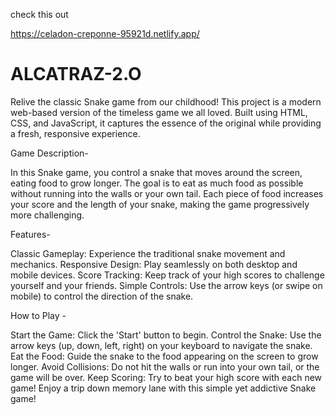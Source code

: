 check this out 

https://celadon-creponne-95921d.netlify.app/



# ALCATRAZ-2.O
Relive the classic Snake game from our childhood! This project is a modern web-based version of the timeless game we all loved. Built using HTML, CSS, and JavaScript, it captures the essence of the original while providing a fresh, responsive experience.



Game Description-

In this Snake game, you control a snake that moves around the screen, eating food to grow longer. The goal is to eat as much food as possible without running into the walls or your own tail. Each piece of food increases your score and the length of your snake, making the game progressively more challenging.



Features-

Classic Gameplay: Experience the traditional snake movement and mechanics.
Responsive Design: Play seamlessly on both desktop and mobile devices.
Score Tracking: Keep track of your high scores to challenge yourself and your friends.
Simple Controls: Use the arrow keys (or swipe on mobile) to control the direction of the snake.



How to Play -

Start the Game: Click the 'Start' button to begin.
Control the Snake: Use the arrow keys (up, down, left, right) on your keyboard to navigate the snake.
Eat the Food: Guide the snake to the food appearing on the screen to grow longer.
Avoid Collisions: Do not hit the walls or run into your own tail, or the game will be over.
Keep Scoring: Try to beat your high score with each new game!
Enjoy a trip down memory lane with this simple yet addictive Snake game!




